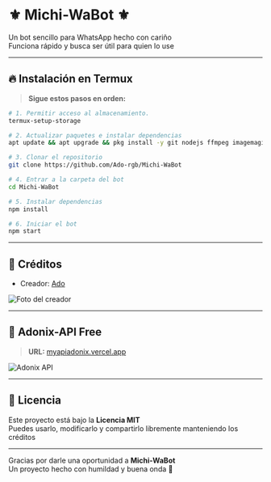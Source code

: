 # ⚜️ Michi-WaBot ⚜️

Un bot sencillo para WhatsApp hecho con cariño  
Funciona rápido y busca ser útil para quien lo use  

---

## 🔥 Instalación en Termux

> **Sigue estos pasos en orden:**

```bash
# 1. Permitir acceso al almacenamiento.
termux-setup-storage

# 2. Actualizar paquetes e instalar dependencias
apt update && apt upgrade && pkg install -y git nodejs ffmpeg imagemagick

# 3. Clonar el repositorio
git clone https://github.com/Ado-rgb/Michi-WaBot

# 4. Entrar a la carpeta del bot
cd Michi-WaBot

# 5. Instalar dependencias
npm install

# 6. Iniciar el bot
npm start
```

---

## 👤 Créditos

- Creador: [Ado](https://github.com/Ado-rgb)

![Foto del creador](https://github.com/Ado-rgb.png)

---

## 🎋 Adonix-API Free

> **URL:** [myapiadonix.vercel.app](https://myapiadonix.vercel.app)

![Adonix API](https://files.catbox.moe/8zf4yo.png)

---

## 📜 Licencia

Este proyecto está bajo la **Licencia MIT**  
Puedes usarlo, modificarlo y compartirlo libremente manteniendo los créditos

---

Gracias por darle una oportunidad a **Michi-WaBot**  
Un proyecto hecho con humildad y buena onda 🐾
